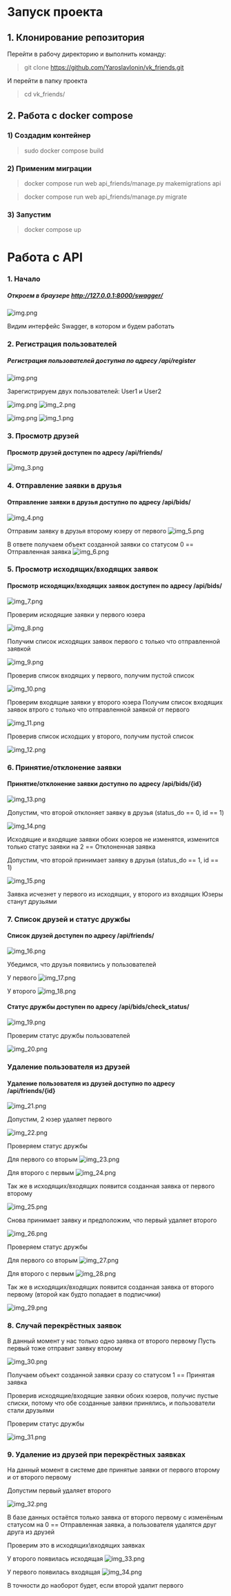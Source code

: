 # Запуск проекта

## 1. Клонирование репозитория

Перейти в рабочу директорию и выполнить команду:

> git clone https://github.com/YaroslavIonin/vk_friends.git

И перейти в папку проекта 

> cd vk_friends/

## 2. Работа с docker compose

### 1) Создадим контейнер
> sudo docker compose build
### 2) Применим миграции
> docker compose run web api_friends/manage.py makemigrations api

> docker compose run web api_friends/manage.py migrate
### 3) Запустим
> docker compose up

# Работа с API

### 1. Начало
##### Откроем в браузере http://127.0.0.1:8000/swagger/

![img.png](images/img3.png)

Видим интерфейс Swagger, в котором и будем работать

### 2. Регистрация пользователей
##### Регистрация пользователей доступна по адресу /api/register
![img.png](images/img1.png)

Зарегистрируем двух пользователей: User1 и User2

![img.png](images/img.png)
![img_2.png](images/img_2.png)

![img.png](images/img2.png)
![img_1.png](images/img_1.png)

### 3. Просмотр друзей
#### Просмотр друзей доступен по адресу /api/friends/
![img_3.png](images/img_3.png)

### 4. Отправление заявки в друзья
#### Отправление заявки в друзья доступно по адресу /api/bids/
![img_4.png](images/img_4.png)

Отправим заявку в друзья второму юзеру от первого
![img_5.png](images/img_5.png)

В ответе получаем объект созданной заявки со статусом 0 == Отправленная заявка
![img_6.png](images/img_6.png)

### 5. Просмотр исходящих/входящих заявок
#### Просмотр исходящих/входящих заявок доступен по адресу /api/bids/
![img_7.png](images/img_7.png)

Проверим исходящие заявки у первого юзера

![img_8.png](images/img_8.png)

Получим список исходящих заявок первого с только что отправленной заявкой

![img_9.png](images/img_9.png)

Проверив список входящих у первого, получим пустой список

![img_10.png](images/img_10.png)

Проверим входящие заявки у второго юзера
Получим список входящих заявок втрого с только что отправленной заявкой от первого

![img_11.png](images/img_11.png)

Проверив список исходщих у второго, получим пустой список

![img_12.png](images/img_12.png)

### 6. Принятие/отклонение заявки
#### Принятие/отклонение заявки доступно по адресу /api/bids/{id}
![img_13.png](images/img_13.png)

Допустим, что второй отклоняет заявку в друзья (status_do == 0, id == 1)

![img_14.png](images/img_14.png)

Исходящие и входящие заявки обоих юзеров не изменятся, 
изменится только статус заявки на 2 == Отклоненная заявка

Допустим, что второй принимает заявку в друзья (status_do == 1, id == 1)

![img_15.png](images/img_15.png)

Заявка исчезнет у первого из исходящих, у второго из входящих
Юзеры станут друзьями

### 7. Список друзей и статус дружбы
#### Список друзей доступен по адресу /api/friends/
![img_16.png](images/img_16.png)

Убедимся, что друзья появились у пользователей

У первого
![img_17.png](images/img_17.png)

У второго
![img_18.png](images/img_18.png)

#### Cтатус дружбы доступен по адресу /api/bids/check_status/
![img_19.png](images/img_19.png)

Проверим статус дружбы пользователей

![img_20.png](images/img_20.png)

### Удаление пользователя из друзей
#### Удаление пользователя из друзей доступно по адресу /api/friends/{id}
![img_21.png](images/img_21.png)

Допустим, 2 юзер удаляет первого

![img_22.png](images/img_22.png)

Проверяем статус дружбы

Для первого со вторым
![img_23.png](images/img_23.png)

Для второго с первым
![img_24.png](images/img_24.png)

Так же в исходящих/входящих появится созданная заявка от первого второму

![img_25.png](images/img_25.png)

Снова принимает заявку и предположим, что первый удаляет второго

![img_26.png](images/img_26.png)

Проверяем статус дружбы

Для первого со вторым
![img_27.png](images/img_27.png)

Для второго с первым
![img_28.png](images/img_28.png)

Так же в исходящих/входящих появится созданная заявка от второго первому (второй как будто попадает в подписчики)

![img_29.png](images/img_29.png)


### 8. Случай перекрёстных заявок

В данный момент у нас только одно заявка от второго первому
Пусть первый тоже отправит заявку второму

![img_30.png](images/img_30.png)

Получаем объект созданной заявки сразу со статусом 1 == Принятая заявка

Проверив исходящие/входящие заявки обоих юзеров, получис пустые списки, 
потому что обе созданные заявки принялись, и пользователи стали друзьями

Проверим статус дружбы

![img_31.png](images/img_31.png)

### 9. Удаление из друзей при перекрёстных заявках

На данный момент в системе две принятые заявки от первого второму и от второго первому

Допустим первый удаляет второго

![img_32.png](images/img_32.png)

В базе данных остаётся только заявка от второго первому с изменёным статусом на 0 == Отправленная заявка,
а пользователя удалятся друг друга из друзей

Проверим это в исходящих\входящих заявках

У второго появилась исходящая
![img_33.png](images/img_33.png)

У первого появилась входящая
![img_34.png](images/img_34.png)


В точности до наоборот будет, если второй удалит первого